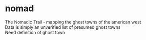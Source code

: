 nomad
=====

The Nomadic Trail - mapping the ghost towns of the american west  
Data is simply an unverified list of presumed ghost towns  
Need definition of ghost town
